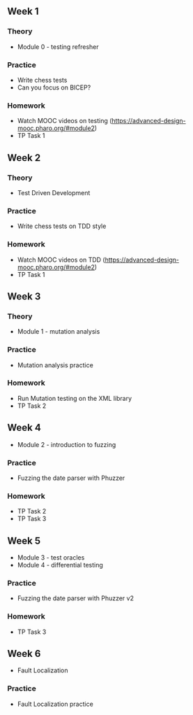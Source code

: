 ## Week 1

### Theory
- Module 0 - testing refresher

### Practice
- Write chess tests
- Can you focus on BICEP?

### Homework
- Watch MOOC videos on testing (https://advanced-design-mooc.pharo.org/#module2)
- TP Task 1

## Week 2

### Theory
- Test Driven Development

### Practice
- Write chess tests on TDD style

### Homework
- Watch MOOC videos on TDD (https://advanced-design-mooc.pharo.org/#module2)
- TP Task 1

## Week 3

### Theory
- Module 1 - mutation analysis

### Practice
- Mutation analysis practice

### Homework
- Run Mutation testing on the XML library
- TP Task 2

## Week 4
- Module 2 - introduction to fuzzing

### Practice
- Fuzzing the date parser with Phuzzer

### Homework
- TP Task 2
- TP Task 3

## Week 5
- Module 3 - test oracles
- Module 4 - differential testing

### Practice
- Fuzzing the date parser with Phuzzer v2

### Homework
- TP Task 3

## Week 6
- Fault Localization

### Practice
- Fault Localization practice
